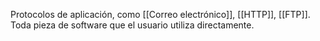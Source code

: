 Protocolos de aplicación, como [[Correo electrónico]], [[HTTP]], [[FTP]]. Toda pieza de software que el usuario utiliza directamente.